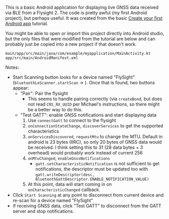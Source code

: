 This is a basic Android application for displaying live GNSS data received via
BLE from a Flysight 2. The code is pretty awful (my first Android project), but
perhaps useful. It was created from the basic [Create your first Android
app](https://developer.android.com/codelabs/basic-android-kotlin-compose-first-app)
tutorial.

You might be able to open or import this project directly into Android studio,
but the only files that were modified from the tutorial are below and can
probably just be copied into a new project if that doesn't work.

```
main/app/src/main/java/com/example/myapplication/MainActivity.kt
app/src/main/AndroidManifest.xml
```

Notes:

- Start Scanning button looks for a device named "FlySight"
  (`bluetoothLeScanner.startScan` -> ). Once that is found, two buttons appear:
    - "Pair": Pair the flysight
        - This seems to handle pairing correctly (via `createBond`, but does
          not read `CRS_RX_UUID` per Michael's instructions, so there might be
          a better way to do this.
    - "Test GATT": enable GNSS notifications and start displaying data
        1. Use `connectGatt` to connect to the flysight
        2. `onConnectionStateChange`, `discoverServices` to get the supported characteristics
        3. `onServicesDiscovered`, `requestMtu` to change the MTU. Default in
           android is 23 bytes (IIRC), so only 20 bytes of GNSS data would be
           received. I think setting this to 31 (28 data bytes + 3 overhead)
           would probably work instead of current 256
        4. `onMtuChanged`, `enableGnssNotifications`
            - `gatt.setCharacteristicNotification` is not sufficient to get
              notifications, the descriptor must be updated too with
              `gatt.writeDescriptor(desc,
              BluetoothGattDescriptor.ENABLE_NOTIFICATION_VALUE)`
        5. At this point, data will start coming in on
           `onCharacteristicChanged` callback.
- Click `Start Scanning` at any point to disconnect from current device and
  re-scan for a device named "FlySight"
- If receiving GNSS data, click "Test GATT" to disconnect from the GATT server
  and stop notifications.
